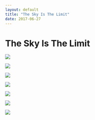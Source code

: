 ```yaml
---
layout: default
title: "The Sky Is The Limit"
date: 2017-06-27
---
```


# The Sky Is The Limit

![](/_img_3884.jpg)

![](/_img_3891.jpg)

![](/_img_3894.jpg)

![](/_img_3895.jpg)

![](/_img_3901.jpg)

![](/_img_3902.jpg)

![](/_img_3910.jpg)
